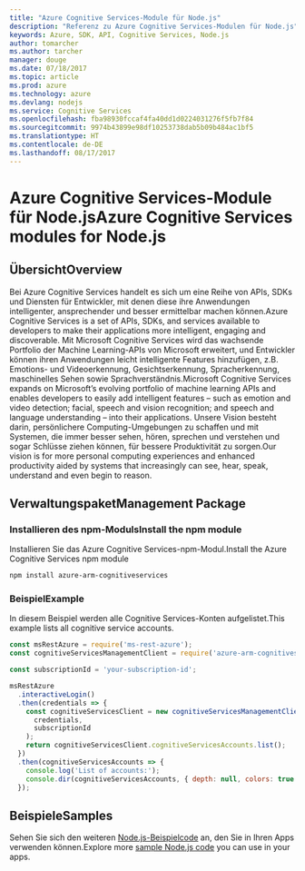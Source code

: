 ```yaml
---
title: "Azure Cognitive Services-Module für Node.js"
description: "Referenz zu Azure Cognitive Services-Modulen für Node.js"
keywords: Azure, SDK, API, Cognitive Services, Node.js
author: tomarcher
ms.author: tarcher
manager: douge
ms.date: 07/18/2017
ms.topic: article
ms.prod: azure
ms.technology: azure
ms.devlang: nodejs
ms.service: Cognitive Services
ms.openlocfilehash: fba98930fccaf4fa40dd1d0224031276f5fb7f84
ms.sourcegitcommit: 9974b43899e98df10253738dab5b09b484ac1bf5
ms.translationtype: HT
ms.contentlocale: de-DE
ms.lasthandoff: 08/17/2017
---
```

# <a name="azure-cognitive-services-modules-for-nodejs"></a><span data-ttu-id="808ba-104">Azure Cognitive Services-Module für Node.js</span><span class="sxs-lookup"><span data-stu-id="808ba-104">Azure Cognitive Services modules for Node.js</span></span>

## <a name="overview"></a><span data-ttu-id="808ba-105">Übersicht</span><span class="sxs-lookup"><span data-stu-id="808ba-105">Overview</span></span>

<span data-ttu-id="808ba-106">Bei Azure Cognitive Services handelt es sich um eine Reihe von APIs, SDKs und Diensten für Entwickler, mit denen diese ihre Anwendungen intelligenter, ansprechender und besser ermittelbar machen können.</span><span class="sxs-lookup"><span data-stu-id="808ba-106">Azure Cognitive Services is a set of APIs, SDKs, and services available to developers to make their applications more intelligent, engaging and discoverable.</span></span> <span data-ttu-id="808ba-107">Mit Microsoft Cognitive Services wird das wachsende Portfolio der Machine Learning-APIs von Microsoft erweitert, und Entwickler können ihren Anwendungen leicht intelligente Features hinzufügen, z.B. Emotions- und Videoerkennung, Gesichtserkennung, Spracherkennung, maschinelles Sehen sowie Sprachverständnis.</span><span class="sxs-lookup"><span data-stu-id="808ba-107">Microsoft Cognitive Services expands on Microsoft’s evolving portfolio of machine learning APIs and enables developers to easily add intelligent features – such as emotion and video detection; facial, speech and vision recognition; and speech and language understanding – into their applications.</span></span> <span data-ttu-id="808ba-108">Unsere Vision besteht darin, persönlichere Computing-Umgebungen zu schaffen und mit Systemen, die immer besser sehen, hören, sprechen und verstehen und sogar Schlüsse ziehen können, für bessere Produktivität zu sorgen.</span><span class="sxs-lookup"><span data-stu-id="808ba-108">Our vision is for more personal computing experiences and enhanced productivity aided by systems that increasingly can see, hear, speak, understand and even begin to reason.</span></span>

## <a name="management-package"></a><span data-ttu-id="808ba-109">Verwaltungspaket</span><span class="sxs-lookup"><span data-stu-id="808ba-109">Management Package</span></span>

### <a name="install-the-npm-module"></a><span data-ttu-id="808ba-110">Installieren des npm-Moduls</span><span class="sxs-lookup"><span data-stu-id="808ba-110">Install the npm module</span></span>

<span data-ttu-id="808ba-111">Installieren Sie das Azure Cognitive Services-npm-Modul.</span><span class="sxs-lookup"><span data-stu-id="808ba-111">Install the Azure Cognitive Services npm module</span></span>

```bash
npm install azure-arm-cognitiveservices
```

### <a name="example"></a><span data-ttu-id="808ba-112">Beispiel</span><span class="sxs-lookup"><span data-stu-id="808ba-112">Example</span></span>

<span data-ttu-id="808ba-113">In diesem Beispiel werden alle Cognitive Services-Konten aufgelistet.</span><span class="sxs-lookup"><span data-stu-id="808ba-113">This example lists all cognitive service accounts.</span></span>

```javascript
const msRestAzure = require('ms-rest-azure');
const cognitiveServicesManagementClient = require('azure-arm-cognitiveservices');

const subscriptionId = 'your-subscription-id';

msRestAzure
  .interactiveLogin()
  .then(credentials => {
    const cognitiveServicesClient = new cognitiveServicesManagementClient(
      credentials,
      subscriptionId
    );
    return cognitiveServicesClient.cognitiveServicesAccounts.list();
  })
  .then(cognitiveServicesAccounts => {
    console.log('List of accounts:');
    console.dir(cognitiveServicesAccounts, { depth: null, colors: true });    
  });

```

## <a name="samples"></a><span data-ttu-id="808ba-114">Beispiele</span><span class="sxs-lookup"><span data-stu-id="808ba-114">Samples</span></span>

<span data-ttu-id="808ba-115">Sehen Sie sich den weiteren [Node.js-Beispielcode](https://azure.microsoft.com/resources/samples/?platform=nodejs) an, den Sie in Ihren Apps verwenden können.</span><span class="sxs-lookup"><span data-stu-id="808ba-115">Explore more [sample Node.js code](https://azure.microsoft.com/resources/samples/?platform=nodejs) you can use in your apps.</span></span>
